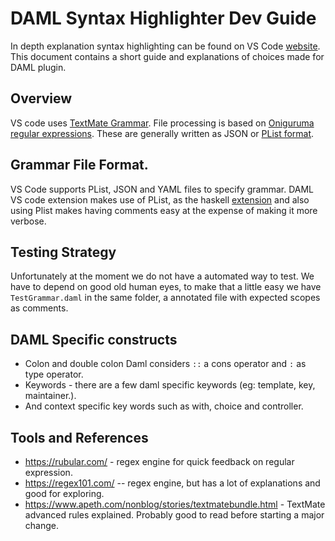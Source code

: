 # DAML Syntax Highlighter Dev Guide

In depth explanation syntax highlighting can be found on VS Code [website](https://code.visualstudio.com/api/language-extensions/syntax-highlight-guide). This document contains a short guide and explanations of choices made for DAML plugin.

## Overview

VS code uses [TextMate Grammar](https://macromates.com/manual/en/language_grammars). File processing is based on [Oniguruma regular expressions](https://macromates.com/manual/en/regular_expressions). These are generally written as JSON or [PList format](https://developer.apple.com/library/archive/documentation/Cocoa/Conceptual/PropertyLists/UnderstandXMLPlist/UnderstandXMLPlist.html).

## Grammar File Format.

VS Code supports PList, JSON and YAML files to specify grammar. DAML VS code extension makes use of PList, as the haskell [extension](https://github.com/JustusAdam/language-haskell) and also using Plist makes having comments easy at the expense of making it more verbose.


## Testing Strategy
Unfortunately at the moment we do not have a automated way to test. We have to depend on good old human eyes, to make that a little easy we have `TestGrammar.daml` in the same folder, a annotated file with expected scopes as comments.

## DAML Specific constructs

- Colon and double colon Daml considers `::` a cons operator and `:` as type operator.
- Keywords - there are a few daml specific keywords (eg: template, key, maintainer.).
- And context specific key words such as with, choice and controller.

## Tools and References
- https://rubular.com/ - regex engine for quick feedback on regular expression.
- https://regex101.com/ -- regex engine, but has a lot of explanations and good for exploring.
- https://www.apeth.com/nonblog/stories/textmatebundle.html - TextMate advanced rules explained. Probably good to read before starting a major change.
